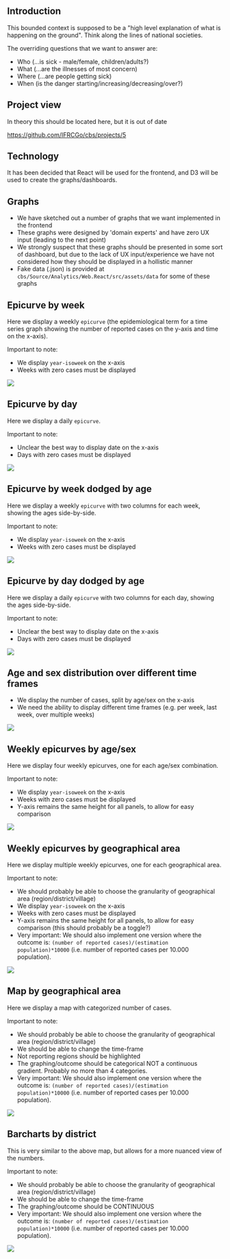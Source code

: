 Introduction
------------

This bounded context is supposed to be a "high level explanation of what
is happening on the ground". Think along the lines of national
societies.

The overriding questions that we want to answer are:

-   Who (...is sick - male/female, children/adults?)
-   What (...are the illnesses of most concern)
-   Where (...are people getting sick)
-   When (is the danger starting/increasing/decreasing/over?)

Project view
------------

In theory this should be located here, but it is out of date

<https://github.com/IFRCGo/cbs/projects/5>

Technology
----------

It has been decided that React will be used for the frontend, and D3
will be used to create the graphs/dashboards.

Graphs
------

-   We have sketched out a number of graphs that we want implemented in
    the frontend
-   These graphs were designed by 'domain experts' and have zero UX
    input (leading to the next point)
-   We strongly suspect that these graphs should be presented in some
    sort of dashboard, but due to the lack of UX input/experience we
    have not considered how they should be displayed in a hollistic
    manner
-   Fake data (.json) is provided at
    `cbs/Source/Analytics/Web.React/src/assets/data` for some of these
    graphs

Epicurve by week
----------------

Here we display a weekly `epicurve` (the epidemiological term for a time
series graph showing the number of reported cases on the y-axis and time
on the x-axis).

Important to note:

-   We display `year-isoweek` on the x-axis
-   Weeks with zero cases must be displayed

![](report_files/figure-markdown_strict/unnamed-chunk-1-1.png)

Epicurve by day
---------------

Here we display a daily `epicurve`.

Important to note:

-   Unclear the best way to display date on the x-axis
-   Days with zero cases must be displayed

![](report_files/figure-markdown_strict/unnamed-chunk-2-1.png)

Epicurve by week dodged by age
------------------------------

Here we display a weekly `epicurve` with two columns for each week,
showing the ages side-by-side.

Important to note:

-   We display `year-isoweek` on the x-axis
-   Weeks with zero cases must be displayed

![](report_files/figure-markdown_strict/unnamed-chunk-3-1.png)

Epicurve by day dodged by age
-----------------------------

Here we display a daily `epicurve` with two columns for each day,
showing the ages side-by-side.

Important to note:

-   Unclear the best way to display date on the x-axis
-   Days with zero cases must be displayed

![](report_files/figure-markdown_strict/unnamed-chunk-4-1.png)

Age and sex distribution over different time frames
---------------------------------------------------

-   We display the number of cases, split by age/sex on the x-axis
-   We need the ability to display different time frames (e.g. per week,
    last week, over multiple weeks)

![](report_files/figure-markdown_strict/unnamed-chunk-5-1.png)

Weekly epicurves by age/sex
---------------------------

Here we display four weekly epicurves, one for each age/sex combination.

Important to note:

-   We display `year-isoweek` on the x-axis
-   Weeks with zero cases must be displayed
-   Y-axis remains the same height for all panels, to allow for easy
    comparison

![](report_files/figure-markdown_strict/unnamed-chunk-6-1.png)

Weekly epicurves by geographical area
-------------------------------------

Here we display multiple weekly epicurves, one for each geographical
area.

Important to note:

-   We should probably be able to choose the granularity of geographical
    area (region/district/village)
-   We display `year-isoweek` on the x-axis
-   Weeks with zero cases must be displayed
-   Y-axis remains the same height for all panels, to allow for easy
    comparison (this should probably be a toggle?)
-   Very important: We should also implement one version where the
    outcome is:
    `(number of reported cases)/(estimation population)*10000` (i.e.
    number of reported cases per 10.000 population).

![](report_files/figure-markdown_strict/unnamed-chunk-7-1.png)

Map by geographical area
------------------------

Here we display a map with categorized number of cases.

Important to note:

-   We should probably be able to choose the granularity of geographical
    area (region/district/village)
-   We should be able to change the time-frame
-   Not reporting regions should be highlighted
-   The graphing/outcome should be categorical NOT a continuous
    gradient. Probably no more than 4 categories.
-   Very important: We should also implement one version where the
    outcome is:
    `(number of reported cases)/(estimation population)*10000` (i.e.
    number of reported cases per 10.000 population).

![](report_files/figure-markdown_strict/unnamed-chunk-8-1.png)

Barcharts by district
---------------------

This is very similar to the above map, but allows for a more nuanced
view of the numbers.

Important to note:

-   We should probably be able to choose the granularity of geographical
    area (region/district/village)
-   We should be able to change the time-frame
-   The graphing/outcome should be CONTINUOUS
-   Very important: We should also implement one version where the
    outcome is:
    `(number of reported cases)/(estimation population)*10000` (i.e.
    number of reported cases per 10.000 population).

![](report_files/figure-markdown_strict/unnamed-chunk-9-1.png)
